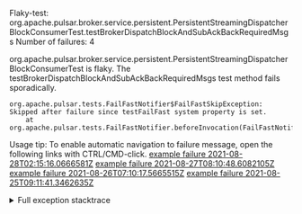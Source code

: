         
Flaky-test: org.apache.pulsar.broker.service.persistent.PersistentStreamingDispatcherBlockConsumerTest.testBrokerDispatchBlockAndSubAckBackRequiredMsgs
Number of failures: 4

org.apache.pulsar.broker.service.persistent.PersistentStreamingDispatcherBlockConsumerTest is flaky. The testBrokerDispatchBlockAndSubAckBackRequiredMsgs test method fails sporadically.

```
org.apache.pulsar.tests.FailFastNotifier$FailFastSkipException: Skipped after failure since testFailFast system property is set.
	at org.apache.pulsar.tests.FailFastNotifier.beforeInvocation(FailFastNotifier.java:88)

```

Usage tip: To enable automatic navigation to failure message, open the following links with CTRL/CMD-click.
[example failure 2021-08-28T02:15:16.0666581Z](https://github.com/apache/pulsar/runs/3448473880?check_suite_focus=true#step:9:1334)
[example failure 2021-08-27T08:10:48.6082105Z](https://github.com/apache/pulsar/runs/3440980370?check_suite_focus=true#step:9:1405)
[example failure 2021-08-26T07:10:17.5665515Z](https://github.com/apache/pulsar/runs/3429892136?check_suite_focus=true#step:9:1392)
[example failure 2021-08-25T09:11:41.3462635Z](https://github.com/apache/pulsar/runs/3420085427?check_suite_focus=true#step:10:1336)


<details>
<summary>Full exception stacktrace</summary>
<code><pre>
org.apache.pulsar.tests.FailFastNotifier$FailFastSkipException: Skipped after failure since testFailFast system property is set.
	at org.apache.pulsar.tests.FailFastNotifier.beforeInvocation(FailFastNotifier.java:88)

</pre></code>
</details>

